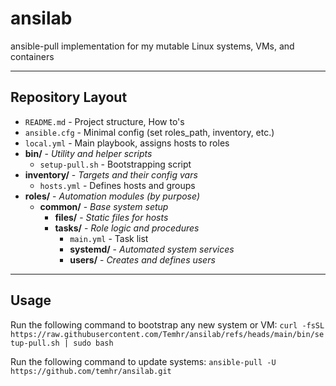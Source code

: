 # ansilab
ansible-pull implementation for my mutable Linux systems, VMs, and containers

---

## Repository Layout

- `README.md` - Project structure, How to's
- `ansible.cfg` - Minimal config (set roles_path, inventory, etc.)
- `local.yml` - Main playbook, assigns hosts to roles
- **bin/** - *Utility and helper scripts*
  - `setup-pull.sh` - Bootstrapping script
- **inventory/** - *Targets and their config vars*
  - `hosts.yml` - Defines hosts and groups
- **roles/** - *Automation modules (by purpose)*
  - **common/** - *Base system setup*
    - **files/** - *Static files for hosts*
    - **tasks/** - *Role logic and procedures*
      - `main.yml` - Task list
      - **systemd/** - *Automated system services*
      - **users/** - *Creates and defines users*

---

## Usage

Run the following command to bootstrap any new system or VM: `curl -fsSL https://raw.githubusercontent.com/Temhr/ansilab/refs/heads/main/bin/setup-pull.sh | sudo bash`

Run the following command to update systems: `ansible-pull -U https://github.com/temhr/ansilab.git`
